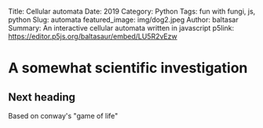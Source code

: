 Title: Cellular automata
Date: 2019
Category: Python
Tags: fun with fungi, js, python
Slug: automata
featured_image: img/dog2.jpeg
Author: baltasar
Summary: An interactive cellular automata written in javascript 
p5link: https://editor.p5js.org/baltasaur/embed/LU5R2vEzw

# A somewhat scientific investigation

## Next heading

Based on conway's "game of life"

